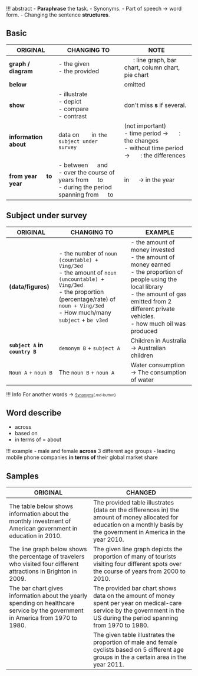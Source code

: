!!! abstract
    - **Paraphrase** the task.
        - Synonyms.
        - Part of speech $\rightarrow$ word form.
    - Changing the sentence **structures**.

## Basic
| ORIGINAL | CHANGING TO | NOTE |
| ----------- | ----------- | ----------- |
| **graph / diagram** | - the given ``   `` <br/> - the provided ``   `` | ``   ``: line graph, bar chart, column chart, pie chart |
| **below** | | omitted |
| **show** | - illustrate <br/> - depict <br/> - compare <br/> - contrast | don't miss **s** if several. |
| **information about** | data on ``   `` in ``the subject under survey`` | (not important) <br/> - time period $\rightarrow$ ``   ``: the changes <br/> - without time period $\rightarrow$ ``   ``: the differences  |
| **from year ``  `` to year ``  ``** | - between ``  `` and ``  `` <br/> - over the course of ``  `` years from ``  `` to ``  `` <br/> - during the period spanning from ``  `` to ``  `` | in ``  `` $\rightarrow$ in the year ``  `` |

## Subject under survey
| ORIGINAL | CHANGING TO | EXAMPLE |
| ----------- | ----------- | ----------- |
| **(data/figures)** | - the number of ``noun (countable) + Ving/3ed`` <br/> - the amount of ``noun (uncountable) + Ving/3ed`` <br/> - the proportion (percentage/rate) of ``noun + Ving/3ed`` <br/> - How much/many ``subject`` + ``be v3ed`` | - the amount of money invested <br/> - the amount of money earned <br/> - the proportion of people using the local library <br/> - the amount of gas emitted from 2 different private vehicles. <br/> - how much oil was produced |
| **``subject A`` in ``country B``** | ``demonym B`` + ``subject A`` | Children in Australia $\rightarrow$ Australian children |
| ``Noun A`` + ``noun B`` | The ``noun B`` + ``noun A`` | Water consumption $\rightarrow$ The consumption of water |

!!! Info
    For another words $\rightarrow$ <font size="1">[Synonyms](../../synonyms/index.md){.md-button}</font>

## Word describe
- across
- based on
- in terms of = about

!!! example
    - male and female **across** 3 different age groups
    - leading mobile phone companies **in terms of** their global market share

## Samples
| ORIGINAL | CHANGED |
| ----------- | ----------- |
| The table below shows information about the monthly investment of American government in education in 2010. | The provided table illustrates (data on the differences in) the amount of money allocated for education on a monthly basis by the government in America in the year 2010. |
| The line graph below shows the percentage of travelers who visited four different attractions in Brighton in 2009. | The given line graph depicts the proportion of many of tourists visiting four different spots over the course of years from 2000 to 2010. |
| The bar chart gives information about the yearly spending on healthcare service by the government in America from 1970 to 1980. | The provided bar chart shows data on the amount of money spent per year on medical-care service by the government in the US during the period spanning from 1970 to 1980. |
| | The given table illustrates the proportion of male and female cyclists based on 5 different age groups in the a certain area in the year 2011. |